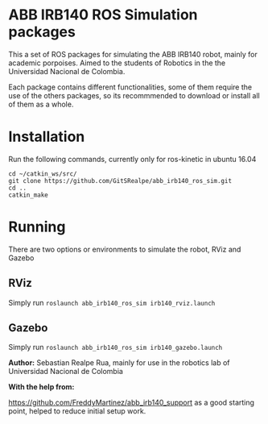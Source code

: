 # ABB IRB140 ROS Simulation packages
This a set of ROS packages for simulating the ABB IRB140 robot, mainly for academic porpoises. Aimed to the students of Robotics in the the Universidad Nacional de Colombia.

Each package contains different functionalities, some of them require the use of the others packages, so its recommmended to download or install all of them as a whole.

# Installation
Run the following commands, currently only for ros-kinetic in ubuntu 16.04

```
cd ~/catkin_ws/src/
git clone https://github.com/GitSRealpe/abb_irb140_ros_sim.git
cd ..
catkin_make
```

# Running
There are two options or environments to simulate the robot, RViz and Gazebo
## RViz
Simply run `roslaunch abb_irb140_ros_sim irb140_rviz.launch`
## Gazebo
Simply run `roslaunch abb_irb140_ros_sim irb140_gazebo.launch`

**Author:** Sebastian Realpe Rua, mainly for use in the robotics lab of Universidad Nacional de Colombia

**With the help from:**

https://github.com/FreddyMartinez/abb_irb140_support as a good starting point, helped to reduce initial setup work.

